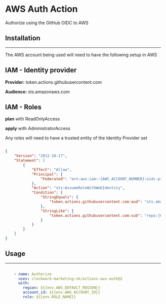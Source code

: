 # AWS Auth Action

Authorize using the GitHub OIDC to AWS

## Installation

---

The AWS account being used will need to have the following setup in AWS

## IAM - Identity provider

**Provider:** token.actions.githubusercontent.com

**Audience:** sts.amazonaws.com

## IAM - Roles

**plan** with ReadOnlyAccess

**apply** with AdministratorAccess

Any roles will need to have a trusted entity of the Identity Provider set

```json

{
    "Version": "2012-10-17",
    "Statement": [
        {
            "Effect": "Allow",
            "Principal": {
                "Federated": "arn:aws:iam::{AWS_ACCOUNT_NUMBER}:oidc-provider/token.actions.githubusercontent.com"
            },
            "Action": "sts:AssumeRoleWithWebIdentity",
            "Condition": {
                "StringEquals": {
                    "token.actions.githubusercontent.com:aud": "sts.amazonaws.com"
                },
                "StringLike": {
                    "token.actions.githubusercontent.com:sub": "repo:{GITHUB_ORG_NAME}/*:*"
                }
            }
        }
    ]
}

```

## Usage
----

```yaml

    - name: Authorize
      uses: clockwork-marketing-uk/actions-aws-auth@2
      with:
        region: ${{env.AWS_DEFAULT_REGION}}
        account_id: ${{env.AWS_ACCOUNT_ID}}
        role: ${{env.ROLE_NAME}}

```
